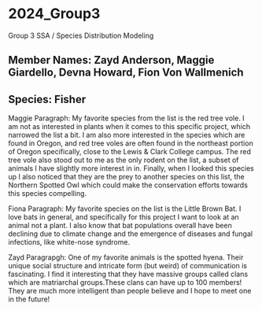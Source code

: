 # 2024_Group3
Group 3 SSA / Species Distribution Modeling

## Member Names: Zayd Anderson, Maggie Giardello, Devna Howard, Fion Von Wallmenich
## Species: Fisher 

Maggie Paragraph:
My favorite species from the list is the red tree vole. I am not as interested in plants when it comes to this specific project, which narrowed the list a bit. I am also more interested in the species which are found in Oregon, and red tree voles are often found in the northeast portion of Oregon specifically, close to the Lewis & Clark College campus. The red tree vole also stood out to me as the only rodent on the list, a subset of animals I have slightly more interest in in. Finally, when I looked this species up I also noticed that they are the prey to another species on this list, the Northern Spotted Owl which could make the conservation efforts towards this species compelling. 

Fiona Paragraph:
My favorite species on the list is the Little Brown Bat. I love bats in general, and specifically for this project I want to look at an animal not a plant. I also know that bat populations overall have been declining due to climate change and the emergence of diseases and fungal infections, like white-nose syndrome. 

Zayd Paragrapgh: One of my favorite animals is the spotted hyena. Their unique social structure and intricate form (but weird) of communication is fascinating. I find it interesting that they have massive groups called clans which are matriarchal groups.These clans can have up to 100 members! They are much more intelligent than people believe and I hope to meet one in the future!